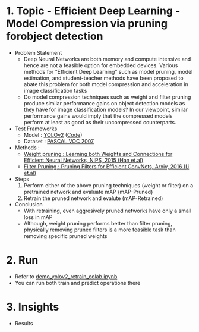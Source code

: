 # 1. Topic - Efficient Deep Learning - Model Compression via pruning forobject detection
 - Problem Statement
    - Deep Neural Networks are both memory and compute intensive and hence are not a feasible option for embedded devices. Various methods for “Efficient Deep Learning” such as model pruning, model estimation, and student-teacher methods have been proposed to abate this problem for both model compression and acceleration in image classification tasks
    - Do model compression techniques such as weight and filter pruning produce similar performance gains on object detection models as they have for image classification models? In our viewpoint, similar performance gains would imply that the compressed models perform at least as good as their uncompressed counterparts. 
 - Test Frameworks
    - Model : [YOLOv2](https://arxiv.org/abs/1612.08242) ([Code](https://github.com/marvis/pytorch-yolo2))
    - Dataset : [PASCAL VOC 2007](http://host.robots.ox.ac.uk/pascal/VOC/voc2007/) 
 - Methods : 
    - [Weight pruning : Learning both Weights and Connections for Efficient Neural Networks, NIPS, 2015 (Han et.al)](https://dl.acm.org/citation.cfm?id=2969366)
    - [Filter Pruning : Pruning Filters for Efficient ConvNets, Arxiv, 2016 (Li et.al) ](https://arxiv.org/abs/1608.08710)
 - Steps
    1. Perform either of the above pruning techniques (weight or filter) on a pretrained network and evaluate mAP (mAP-Pruned)
    2. Retrain the pruned network and evalute (mAP-Retrained) 
 - Conclusion
    - With retraining, even aggresively pruned networks have only a small loss in mAP
    - Although, weight pruning performs better than filter pruning, physically removing pruned filters is a more feasible task than removing specific pruned weights 

# 2. Run
 - Refer to [demo_yolov2_retrain_colab.ipynb](demo/demo_retrain/demo_yolov2_retrain_colab.ipynb)
 - You can run both train and predict operations there

# 3. Insights
 - Results